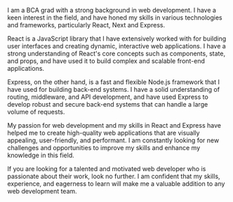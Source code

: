 I am a BCA grad with a strong background in web development. I have a keen interest in the field, and have honed my skills in various technologies and frameworks, particularly React,  Next and Express.

React is a JavaScript library that I have extensively worked with for building user interfaces and creating dynamic, interactive web applications. I have a strong understanding of React's core concepts such as components, state, and props, and have used it to build complex and scalable front-end applications.

Express, on the other hand, is a fast and flexible Node.js framework that I have used for building back-end systems. I have a solid understanding of routing, middleware, and API development, and have used Express to develop robust and secure back-end systems that can handle a large volume of requests.

My passion for web development and my skills in React and Express have helped me to create high-quality web applications that are visually appealing, user-friendly, and performant. I am constantly looking for new challenges and opportunities to improve my skills and enhance my knowledge in this field.

If you are looking for a talented and motivated web developer who is passionate about their work, look no further. I am confident that my skills, experience, and eagerness to learn will make me a valuable addition to any web development team.
